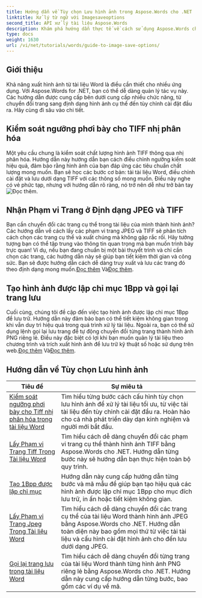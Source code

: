 ```yaml
---
title: Hướng dẫn về Tùy chọn Lưu hình ảnh trong Aspose.Words cho .NET
linktitle: Xử lý từ ngữ với Imagesaveoptions
second_title: API xử lý tài liệu Aspose.Words
description: Khám phá hướng dẫn thực tế về cách sử dụng Aspose.Words cho .NET để lưu hình ảnh, với các bước dễ làm theo và các mẫu mã để xử lý tài liệu hiệu quả.
type: docs
weight: 1630
url: /vi/net/tutorials/words/guide-to-image-save-options/
---
```

## Giới thiệu

Khả năng xuất hình ảnh từ tài liệu Word là điều cần thiết cho nhiều ứng dụng. Với Aspose.Words for .NET, bạn có thể dễ dàng quản lý tác vụ này. Các hướng dẫn được cung cấp bên dưới cung cấp nhiều chức năng, từ chuyển đổi trang sang định dạng hình ảnh cụ thể đến tùy chỉnh cài đặt đầu ra. Hãy cùng đi sâu vào chi tiết.

## Kiểm soát ngưỡng phơi bày cho TIFF nhị phân hóa

Một yêu cầu chung là kiểm soát chất lượng hình ảnh TIFF thông qua nhị phân hóa. Hướng dẫn này hướng dẫn bạn cách điều chỉnh ngưỡng kiểm soát hiệu quả, đảm bảo rằng hình ảnh của bạn đáp ứng các tiêu chuẩn chất lượng mong muốn. Bạn sẽ học các bước cơ bản: tải tài liệu Word, điều chỉnh cài đặt và lưu dưới dạng TIFF với các thông số mong muốn. Điều này nghe có vẻ phức tạp, nhưng với hướng dẫn rõ ràng, nó trở nên dễ như trở bàn tay![Đọc thêm](./expose-threshold-control-for-tiff-binarization-in-word-document/).

## Nhận Phạm vi Trang ở Định dạng JPEG và TIFF

 Bạn cần chuyển đổi các trang cụ thể trong tài liệu của mình thành hình ảnh? Các hướng dẫn về cách lấy các phạm vi trang JPEG và TIFF sẽ phân tích cách chọn các trang cụ thể và xuất chúng mà không gặp rắc rối. Hãy tưởng tượng bạn có thể tập trung vào thông tin quan trọng mà bạn muốn trình bày trực quan! Ví dụ, nếu bạn đang chuẩn bị một bài thuyết trình và chỉ cần chọn các trang, các hướng dẫn này sẽ giúp bạn tiết kiệm thời gian và công sức. Bạn sẽ được hướng dẫn cách dễ dàng truy xuất và lưu các trang đó theo định dạng mong muốn.[Đọc thêm](./get-jpeg-page-range-word-document/) Và[Đọc thêm](./get-tiff-page-range-word-document/).

## Tạo hình ảnh được lập chỉ mục 1Bpp và gọi lại trang lưu

 Cuối cùng, chúng tôi đề cập đến việc tạo hình ảnh được lập chỉ mục 1Bpp để lưu trữ. Hướng dẫn này đảm bảo bạn có thể tiết kiệm không gian trong khi vẫn duy trì hiệu quả trong quá trình xử lý tài liệu. Ngoài ra, bạn có thể sử dụng lệnh gọi lại lưu trang để tự động chuyển đổi từng trang thành hình ảnh PNG riêng lẻ. Điều này đặc biệt có lợi khi bạn muốn quản lý tài liệu theo chương trình và trích xuất hình ảnh để lưu trữ kỹ thuật số hoặc sử dụng trên web.[Đọc thêm](./create-1bpp-indexed/) Và[Đọc thêm](./page-saving-callback-word-document/).

 ## Hướng dẫn về Tùy chọn Lưu hình ảnh
| Tiêu đề | Sự miêu tả |
| --- | --- |
| [Kiểm soát ngưỡng phơi bày cho Tiff nhị phân hóa trong tài liệu Word](./expose-threshold-control-for-tiff-binarization-in-word-document/) | Tìm hiểu từng bước cách cấu hình tùy chọn lưu hình ảnh để xử lý tài liệu tối ưu, từ việc tải tài liệu đến tùy chỉnh cài đặt đầu ra. Hoàn hảo cho cả nhà phát triển dày dạn kinh nghiệm và người mới bắt đầu. |
| [Lấy Phạm vi Trang Tiff Trong Tài liệu Word](./get-tiff-page-range-word-document/) | Tìm hiểu cách dễ dàng chuyển đổi các phạm vi trang cụ thể thành hình ảnh TIFF bằng Aspose.Words cho .NET. Hướng dẫn từng bước này sẽ hướng dẫn bạn thực hiện toàn bộ quy trình. |
| [Tạo 1Bpp được lập chỉ mục](./create-1bpp-indexed/) | Hướng dẫn này cung cấp hướng dẫn từng bước và mã mẫu để giúp bạn tạo hiệu quả các hình ảnh được lập chỉ mục 1Bpp cho mục đích lưu trữ, in ấn hoặc tiết kiệm không gian. |
| [Lấy Phạm vi Trang Jpeg Trong Tài liệu Word](./get-jpeg-page-range-word-document/) | Tìm hiểu cách dễ dàng chuyển đổi các trang cụ thể của tài liệu Word thành hình ảnh JPEG bằng Aspose.Words cho .NET. Hướng dẫn toàn diện này bao gồm mọi thứ từ việc tải tài liệu và cấu hình cài đặt hình ảnh cho đến lưu dưới dạng JPEG. |
| [Gọi lại trang lưu trong tài liệu Word](./page-saving-callback-word-document/) | Tìm hiểu cách dễ dàng chuyển đổi từng trang của tài liệu Word thành từng hình ảnh PNG riêng lẻ bằng Aspose.Words cho .NET. Hướng dẫn này cung cấp hướng dẫn từng bước, bao gồm các ví dụ về mã. |